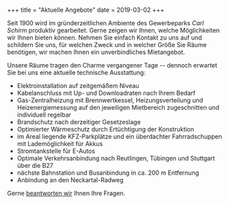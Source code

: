 +++
title = "Aktuelle Angebote"
date = 2019-03-02
+++

Seit 1900 wird im gründerzeitlichen Ambiente des Gewerbeparks *Carl Schirm* produktiv gearbeitet. Gerne zeigen wir Ihnen, welche Möglichkeiten wir Ihnen bieten können. Nehmen Sie einfach Kontakt zu uns auf und schildern Sie uns, für welchen Zweck und in welcher Größe Sie Räume benötigen, wir machen Ihnen ein unverbindliches Mietangebot. 

Unsere Räume tragen den Charme vergangener Tage -- dennoch erwartet Sie bei uns eine aktuelle technische Ausstattung:

- Elektroinstallation auf zeitgemäßem Niveau
- Kabelanschluss mit Up- und Downloadraten nach Ihrem Bedarf
- Gas-Zentralheizung mit Brennwertkessel, Heizungsverteilung und Heizenergiemessung auf den jeweiligen Mietbereich zugeschnitten und individuell regelbar
- Brandschutz nach derzeitiger Gesetzeslage
- Optimierter Wärmeschutz durch Ertüchtigung der Konstruktion
- im Areal liegende KFZ-Parkplätze und ein überdachter Fahrradschuppen mit Lademöglichkeit für Akkus
- Stromtankstelle für E-Autos
- Optimale Verkehrsanbindung nach Reutlingen, Tübingen und Stuttgart über die B27
- nächste Bahnstation und Busanbindung in ca. 200 m Entfernung
- Anbindung an den Neckartal-Radweg

Gerne [beantworten wir](mailto:info@carlschirm.de) Ihnen Ihre Fragen.